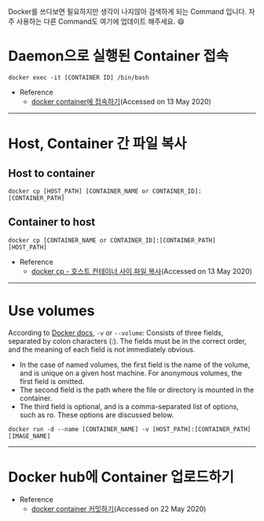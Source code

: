 Docker를 쓰다보면 필요하지만 생각이 나지않아 검색하게 되는 Command 입니다. 자주 사용하는 다른 Command도 여기에 업데이트 해주세요. 😄

# Daemon으로 실행된 Container 접속

```
docker exec -it [CONTAINER ID] /bin/bash
```

- Reference
   - [docker container에 접속하기](https://bluese05.tistory.com/21)(Accessed on 13 May 2020)

---

# Host, Container 간 파일 복사

## Host to container
```
docker cp [HOST_PATH] [CONTAINER_NAME or CONTAINER_ID]:[CONTAINER_PATH]
```

## Container to host
```
docker cp [CONTAINER_NAME or CONTAINER_ID]:[CONTAINER_PATH] [HOST_PATH] 
```

- Reference
   - [docker cp - 호스트 컨테이너 사이 파일 복사](https://www.leafcats.com/163)(Accessed on 13 May 2020)

---

# Use volumes
According to [Docker docs](https://docs.docker.com/storage/volumes/), ```-v``` or ```--volume```: Consists of three fields, separated by colon characters (:). 
The fields must be in the correct order, and the meaning of each field is not immediately obvious.
- In the case of named volumes, the first field is the name of the volume, and is unique on a given host machine. For anonymous volumes, the first field is omitted.
- The second field is the path where the file or directory is mounted in the container.
- The third field is optional, and is a comma-separated list of options, such as ro. These options are discussed below.

```
docker run -d --name [CONTAINER_NAME] -v [HOST_PATH]:[CONTAINER_PATH] [IMAGE_NAME]
```

---

# Docker hub에 Container 업로드하기

- Reference
   - [docker container 커밋하기](https://nicewoong.github.io/development/2018/03/06/docker-commit-container/)(Accessed on 22 May 2020)